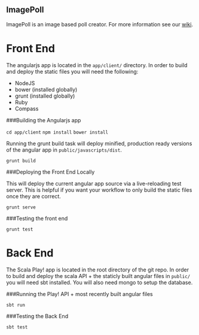 ImagePoll
---------

ImagePoll is an image based poll creator. For more information see our [wiki](https://github.com/kimagure/ImagePoll/wiki/). 


Front End
=========

The angularjs app is located in the `app/client/` directory. In order to build and deploy the static files you will need the following:
 * NodeJS
 * bower (installed globally)
 * grunt (installed globally)
 * Ruby
 * Compass 

###Building the Angularjs app

`cd app/client`
`npm install`
`bower install`

Running the grunt build task will deploy minified, production ready versions of the angular app in `public/javascripts/dist`.

`grunt build`

###Deploying the Front End Locally

This will deploy the current angular app source via a live-reloading test server. This is helpful if you want your workflow to only build the static files
once they are correct.

`grunt serve`


###Testing the front end

`grunt test`


Back End
========

The Scala Play! app is located in the root directory of the git repo. In order to build and deploy the scala API + the staticly built angular files in `public/` you will need sbt installed.
You will also need mongo to setup the database.

###Running the Play! API + most recently built angular files

`sbt run`


###Testing the Back End

`sbt test`